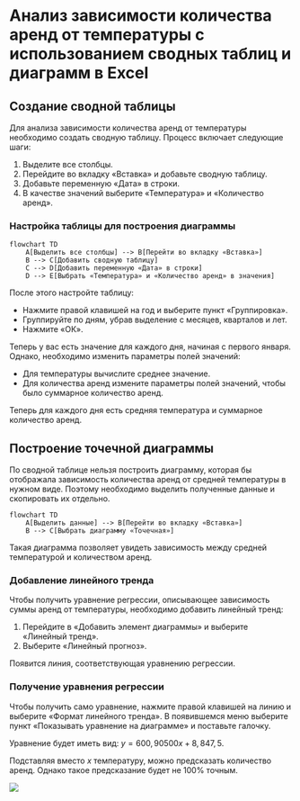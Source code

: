 # Анализ зависимости количества аренд от температуры с использованием сводных таблиц и диаграмм в Excel

## Создание сводной таблицы

Для анализа зависимости количества аренд от температуры необходимо создать сводную таблицу. Процесс включает следующие шаги:

1. Выделите все столбцы.
2. Перейдите во вкладку «Вставка» и добавьте сводную таблицу.
3. Добавьте переменную «Дата» в строки.
4. В качестве значений выберите «Температура» и «Количество аренд».

### Настройка таблицы для построения диаграммы

```mermaid
flowchart TD
    A[Выделить все столбцы] --> B[Перейти во вкладку «Вставка»]
    B --> C[Добавить сводную таблицу]
    C --> D[Добавить переменную «Дата» в строки]
    D --> E[Выбрать «Температура» и «Количество аренд» в значения]
```

После этого настройте таблицу:

- Нажмите правой клавишей на год и выберите пункт «Группировка».
- Группируйте по дням, убрав выделение с месяцев, кварталов и лет.
- Нажмите «ОК».

Теперь у вас есть значение для каждого дня, начиная с первого января. Однако, необходимо изменить параметры полей значений:

- Для температуры вычислите среднее значение.
- Для количества аренд измените параметры полей значений, чтобы было суммарное количество аренд.

Теперь для каждого дня есть средняя температура и суммарное количество аренд.

## Построение точечной диаграммы

По сводной таблице нельзя построить диаграмму, которая бы отображала зависимость количества аренд от средней температуры в нужном виде. Поэтому необходимо выделить полученные данные и скопировать их отдельно.

```mermaid
flowchart TD
    A[Выделить данные] --> B[Перейти во вкладку «Вставка»]
    B --> C[Выбрать диаграмму «Точечная»]
```

Такая диаграмма позволяет увидеть зависимость между средней температурой и количеством аренд.

### Добавление линейного тренда

Чтобы получить уравнение регрессии, описывающее зависимость суммы аренд от температуры, необходимо добавить линейный тренд:

1. Перейдите в «Добавить элемент диаграммы» и выберите «Линейный тренд».
2. Выберите «Линейный прогноз».

Появится линия, соответствующая уравнению регрессии.

### Получение уравнения регрессии

Чтобы получить само уравнение, нажмите правой клавишей на линию и выберите «Формат линейного тренда». В появившемся меню выберите пункт «Показывать уравнение на диаграмме» и поставьте галочку.

Уравнение будет иметь вид: $y = 600,90500x + 8,847,5$.

Подставляя вместо $x$ температуру, можно предсказать количество аренд. Однако такое предсказание будет не 100% точным.

![](images/СдАД__LEC_07_PART_07_E/000239s_top_7.jpg)